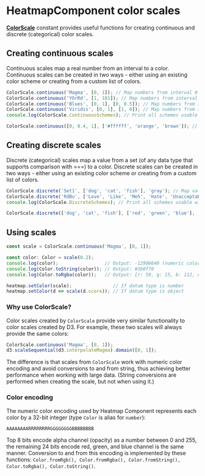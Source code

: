 # HeatmapComponent color scales

[**ColorScale**](../src/heatmap-component/data/color-scale.ts) constant provides useful functions for creating continuous and discrete (categorical) color scales.

## Creating continuous scales

Continuous scales map a real number from an interval to a color. Continuous scales can be created in two ways - either using an existing color scheme or creating from a custom list of colors.

```ts
ColorScale.continuous('Magma', [0, 1]); // Map numbers from interval 0-1 to colors from Magma scheme
ColorScale.continuous('YOrRd', [1, 101]); // Map numbers from interval 1-101 to colors from YOrRd scheme (Yellow-Orange-Red)
ColorScale.continuous('Blues', [0, 1], [0, 0.5]); // Map numbers from interval 0-1 to colors from the first half of Blues scheme
ColorScale.continuous('Viridis', [0, 1], [1, 0]); // Map numbers from interval 0-1 to colors from Viridis scheme in inverted order
console.log(ColorScale.ContinuousSchemes); // Print all schemes usable with ColorScale.continuous

ColorScale.continuous([0, 0.4, 1], ['#ffffff', 'orange', 'brown']); // Map 0 to white, 0.4 to orange, 1 to brown; interpolate inbetween
```

## Creating discrete scales

Discrete (categorical) scales map a value from a set (of any data type that supports comparison with ===) to a color. Discrete scales can be created in two ways - either using an existing color scheme or creating from a custom list of colors.

```ts
ColorScale.discrete('Set1', ['dog', 'cat', 'fish'], 'gray'); // Map values 'dog', 'cat', 'fish' to first three colors from Set1 scheme; any other value to gray
ColorScale.discrete('RdBu', ['Love', 'Like', 'Meh', 'Hate', 'Unacceptable!!!'], '#00000080'); // Map values 'Love', 'Like', 'Meh', 'Hate', 'Unacceptable!!!' to colors from RdBu scheme (Red-Blue); any other value to semi-transparent black
console.log(ColorScale.DiscreteSchemes); // Print all schemes usable with ColorScale.discrete

ColorScale.discrete(['dog', 'cat', 'fish'], ['red', 'green', 'blue'], 'gray'); // Map 'dog' to red, 'cat' to green, 'fish' to blue, any other value to gray
```

## Using scales

```ts
const scale = ColorScale.continuous('Magma', [0, 1]);

const color: Color = scale(0.2);
console.log(color);                 // Output: -12906640 (numeric color encoding)
console.log(Color.toString(color)); // Output: #3b0f70
console.log(Color.toRgba(color));   // Output: {r: 59, g: 15, b: 112, opacity: 1}

heatmap.setColor(scale);               // If datum type is number
heatmap.setColor(d => scale(d.score)); // If datum type is object
```

### Why use ColorScale?

Color scales created by `ColorScale` provide very similar functionality to color scales created by D3. For example, these two scales will always provide the same colors:

```ts
ColorScale.continuous('Magma', [0, 1]);
d3.scaleSequential(d3.interpolateMagma).domain([0, 1]);
```

The difference is that scales from `ColorScale` work with numeric color encoding and avoid conversions to and from string, thus achieving better performance when working with large data. (String conversions are performed when creating the scale, but not when using it.)

### Color encoding

The numeric color encoding used by Heatmap Component represents each color by a 32-bit integer (type `Color` is alias for `number`):

```
AAAAAAAARRRRRRRRGGGGGGGGBBBBBBBB
```

Top 8 bits encode alpha channel (opacity) as a number between 0 and 255, the remaining 24 bits encode red, green, and blue channel is the same manner. Conversion to and from this encoding is implemented by these functions: `Color.fromRgb(), Color.fromRgba(), Color.fromString(), Color.toRgba(), Color.toString()`.
